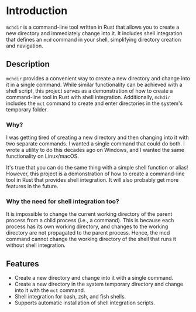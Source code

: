 
# Introduction

`mchdir` is a command-line tool written in Rust that allows you to create a new
directory and immediately change into it. It includes shell integration that
defines an `mcd` command in your shell, simplifying directory creation and
navigation.

## Description

`mchdir` provides a convenient way to create a new directory and change into it
in a single command. While similar functionality can be achieved with a shell
script, this project serves as a demonstration of how to create a command-line
tool in Rust with shell integration. Additionally, `mchdir` includes the `mct`
command to create and enter directories in the system's temporary folder.

### Why?

I was getting tired of creating a new directory and then changing into it with
two separate commands. I wanted a single command that could do both. I wrote a
utility to do this decades ago on Windows, and I wanted the same functionality
on Linux/macOS.

It's true that you can do the same thing with a simple shell function or alias!
However, this project is a demonstration of how to create a command-line tool in
Rust that provides shell integration. It will also probably get more features in
the future.

### Why the need for shell integration too?

It is impossible to change the current working directory of the parent process
from a child process (i.e., a command). This is because each process has its own
working directory, and changes to the working directory are not propagated to
the parent process. Hence, the mcd command cannot change the working directory
of the shell that runs it without shell integration.

## Features

- Create a new directory and change into it with a single command.
- Create a new directory in the system temporary directory and change into it
  with the `mct` command.
- Shell integration for bash, zsh, and fish shells.
- Supports automatic installation of shell integration scripts.
